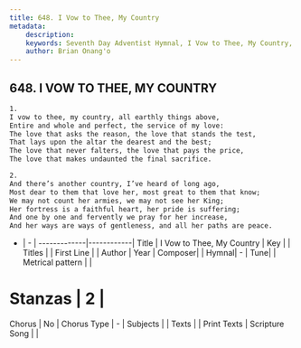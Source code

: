 ```yaml
---
title: 648. I Vow to Thee, My Country
metadata:
    description: 
    keywords: Seventh Day Adventist Hymnal, I Vow to Thee, My Country, , 
    author: Brian Onang'o
---
```



## 648. I VOW TO THEE, MY COUNTRY

```txt
1.
I vow to thee, my country, all earthly things above,
Entire and whole and perfect, the service of my love:
The love that asks the reason, the love that stands the test,
That lays upon the altar the dearest and the best;
The love that never falters, the love that pays the price,
The love that makes undaunted the final sacrifice.

2.
And there’s another country, I’ve heard of long ago,
Most dear to them that love her, most great to them that know;
We may not count her armies, we may not see her King;
Her fortress is a faithful heart, her pride is suffering;
And one by one and fervently we pray for her increase,
And her ways are ways of gentleness, and all her paths are peace.
```

- |   -  |
-------------|------------|
Title | I Vow to Thee, My Country |
Key |  |
Titles |  |
First Line |  |
Author | 
Year | 
Composer|  |
Hymnal|  - |
Tune|  |
Metrical pattern | |
# Stanzas | 2 |
Chorus | No |
Chorus Type | - |
Subjects |  |
Texts |  |
Print Texts | 
Scripture Song |  |
  
